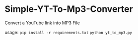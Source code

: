 # Simple-YT-To-Mp3-Converter
Convert a YouTube link into MP3 File

usage: 
`pip install -r requirements.txt`
`python yt_to_mp3.py`
